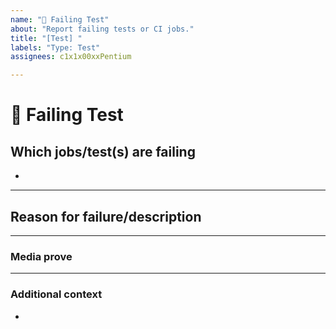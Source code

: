 ```yaml
---
name: "💉 Failing Test"
about: "Report failing tests or CI jobs."
title: "[Test] "
labels: "Type: Test"
assignees: c1x1x00xxPentium

---
```


# **💉 Failing Test**

## **Which jobs/test(s) are failing**
<!-- The CI jobs or tests that are failing -->

*

---

## **Reason for failure/description**
<!-- Try to describe why the test is failing or what are we missing to make it pass. -->

---

### **Media prove**
<!-- If applicable, add screenshots or videos to help explain your problem. -->

---

### **Additional context**
<!-- Add any other context or additional information about the problem here. -->

*
